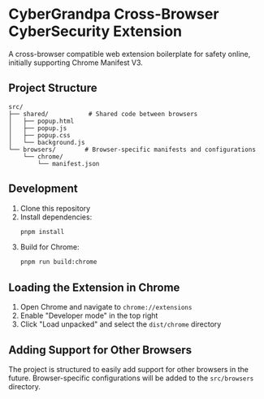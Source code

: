 # CyberGrandpa Cross-Browser CyberSecurity Extension

A cross-browser compatible web extension boilerplate for safety online, initially supporting Chrome Manifest V3. 

## Project Structure

```
src/
├── shared/           # Shared code between browsers
│   ├── popup.html
│   ├── popup.js
│   ├── popup.css
│   └── background.js
└── browsers/        # Browser-specific manifests and configurations
    └── chrome/
        └── manifest.json
```

## Development

1. Clone this repository
2. Install dependencies:
   ```bash
   pnpm install
   ```
3. Build for Chrome:
   ```bash
   pnpm run build:chrome
   ```

## Loading the Extension in Chrome

1. Open Chrome and navigate to `chrome://extensions`
2. Enable "Developer mode" in the top right
3. Click "Load unpacked" and select the `dist/chrome` directory

## Adding Support for Other Browsers

The project is structured to easily add support for other browsers in the future. Browser-specific configurations will be added to the `src/browsers` directory.
